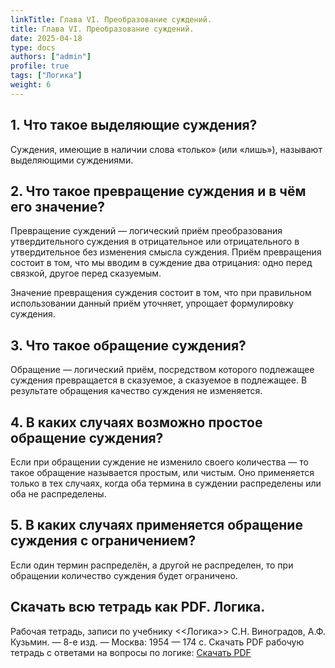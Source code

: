 ```yaml
---
linkTitle: Глава VI. Преобразование суждений.
title: Глава VI. Преобразование суждений.
date: 2025-04-18
type: docs
authors: ["admin"]
profile: true
tags: ["Логика"]
weight: 6
---
```


## 1. Что такое выделяющие суждения?

Суждения, имеющие в наличии слова «только» (или «лишь»), называют выделяющими суждениями.

## 2. Что такое превращение суждения и в чём его значение?

Превращение суждений — логический приём преобразования утвердительного суждения в отрицательное или отрицательного в утвердительное без изменения смысла суждения. Приём превращения состоит в том, что мы вводим в суждение два отрицания: одно перед связкой, другое перед сказуемым.

Значение превращения суждения состоит в том, что при правильном использовании данный приём уточняет, упрощает формулировку суждения.

## 3. Что такое обращение суждения?

Обращение — логический приём, посредством которого подлежащее суждения превращается в сказуемое, а сказуемое в подлежащее. В результате обращения качество суждения не изменяется.

## 4. В каких случаях возможно простое обращение суждения?

Если при обращении суждение не изменило своего количества — то такое обращение называется простым, или чистым. Оно применяется только в тех случаях, когда оба термина в суждении распределены или оба не распределены.

## 5. В каких случаях применяется обращение суждения с ограничением?

Если один термин распределён, а другой не распределен, то при обращении количество суждения будет ограничено.

## Скачать всю тетрадь как PDF. Логика.

Рабочая тетрадь, записи по учебнику <<Логика>> С.Н. Виноградов, А.Ф. Кузьмин. — 8-е изд. — Москва: 1954 — 174 c. Скачать PDF рабочую тетрадь с ответами на вопросы по логике: [Скачать PDF](/uploads/Logika-Vladin-2024.pdf)